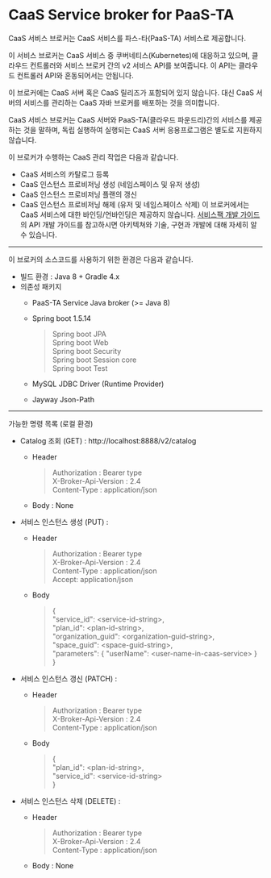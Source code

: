 ﻿CaaS Service broker for PaaS-TA
==================
CaaS 서비스 브로커는 CaaS 서비스를 파스-타(PaaS-TA) 서비스로 제공합니다.

이 서비스 브로커는 CaaS 서비스 중 쿠버네티스(Kubernetes)에 대응하고 있으며, 클라우드 컨트롤러와 서비스 브로커 간의 v2 서비스 API를 보여줍니다. 
이 API는 클라우드 컨트롤러 API와 혼동되어서는 안됩니다.

이 브로커에는 CaaS 서버 혹은 CaaS 릴리즈가 포함되어 있지 않습니다.
대신 CaaS 서버의 서비스를 관리하는 CaaS 자바 브로커를 배포하는 것을 의미합니다.

CaaS 서비스 브로커는 CaaS 서버와 PaaS-TA(클라우드 파운드리)간의 서비스를 제공하는 것을 말하며, 독립 실행하여 실행되는 CaaS 서버 응용프로그램은 별도로 지원하지 않습니다.

이 브로커가 수행하는 CaaS 관리 작업은 다음과 같습니다.
- CaaS 서비스의 카탈로그 등록
- CaaS 인스턴스 프로비저닝 생성 (네임스페이스 및 유저 생성)
- CaaS 인스턴스 프로비저닝 플랜의 갱신
- CaaS 인스턴스 프로비저닝 해제 (유저 및 네임스페이스 삭제)
이 브로커에서는 CaaS 서비스에 대한 바인딩/언바인딩은 제공하지 않습니다.
[서비스팩 개발 가이드](https://github.com/PaaS-TA/Documents-PaaSTA-1.0/blob/master/Development-Guide/ServicePack_develope_guide.md)의 API 개발 가이드를 참고하시면 아키텍쳐와 기술, 구현과 개발에 대해 자세히 알 수 있습니다.

--------------------
이 브로커의 소스코드를 사용하기 위한 환경은 다음과 같습니다.
- 빌드 환경 : Java 8 + Gradle 4.x
- 의존성 패키지
  - PaaS-TA Service Java broker (>= Java 8)
  - Spring boot 1.5.14
    > Spring boot JPA \
    > Spring boot Web \
    > Spring boot Security \
    > Spring boot Session core \
    > Spring boot Test
  
  - MySQL JDBC Driver (Runtime Provider)
  - Jayway Json-Path

----------

가능한 명령 목록 (로컬 환경)

- Catalog 조회 (GET) : http://localhost:8888/v2/catalog
  - Header
    > Authorization : Bearer type \
    > X-Broker-Api-Version : 2.4 \
    > Content-Type : application/json
  
  - Body : None

- 서비스 인스턴스 생성 (PUT) : 
  - Header
    > Authorization : Bearer type \
    > X-Broker-Api-Version : 2.4 \
    > Content-Type : application/json \
    > Accept: application/json
  
  - Body
    > { \
    >   "service_id": \<service-id-string>, \
    >   "plan_id": \<plan-id-string>, \
    >   "organization_guid": \<organization-guid-string>, \
    >   "space_guid": \<space-guid-string>, \
    >   "parameters": { "userName": \<user-name-in-caas-service> }\
    > }


- 서비스 인스턴스 갱신 (PATCH) : 
  - Header
    > Authorization : Bearer type \
    > X-Broker-Api-Version : 2.4 \
    > Content-Type : application/json 
  - Body
    > { \
    >   "plan_id": \<plan-id-string>, \
    >   "service_id": \<service-id-string> \
    > } 


- 서비스 인스턴스 삭제 (DELETE) : 
  - Header
    > Authorization : Bearer type \
    > X-Broker-Api-Version : 2.4 \
    > Content-Type : application/json 
  - Body : None


